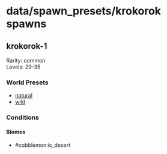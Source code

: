 # data/spawn_presets/krokorok spawns  
  
## krokorok-1  
Rarity: common  
Levels: 29-35  
  
### World Presets  
* [natural](/data/world_presets/natural.md)  
* [wild](/data/world_presets/wild.md)  
  
### Conditions  
  
#### Biomes  
  * #cobblemon:is_desert
  
